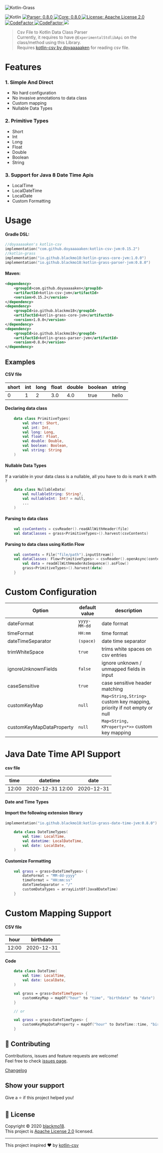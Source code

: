 <img src="./logo.png" alt="Kotlin-Grass"/>
<p>
  <img alt="Kotlin" src="https://img.shields.io/badge/kotlin-1.5.21-teal.svg?logo=kotlin" />
  <a href="/>https://repo1.maven.org/maven2/io/github/blackmo18/kotlin-grass-jvm/0.7.1/">
    <img alt="Parser: 0.8.0" src="https://img.shields.io/badge/Parser-0.8.0-blue.svg" target="_blank" />
  </a>
  <a href="/>https://repo1.maven.org/maven2/io/github/blackmo18/kotlin-grass-jvm/0.7.1/">
    <img alt="Core: 0.8.0" src="https://img.shields.io/badge/Core-0.8.0-green.svg" target="_blank" />
  </a>
  <a href="https://github.com/blackmo18/kotlin-grass/blob/master/LICENSE">
    <img alt="License: Apache License 2.0" src="https://img.shields.io/badge/License-Apache License 2.0-orange.svg" target="_blank" />
  </a>
  <a href="https://github.com/blackmo18/kotlin-grass/workflows/build/badge.svg?branch=master">
    <img src="https://github.com/blackmo18/kotlin-grass/workflows/build/badge.svg?branch=master" alt="CodeFactor" />
  </a>
  <a href="https://www.codefactor.io/repository/github/blackmo18/kotlin-grass">
    <img src="https://www.codefactor.io/repository/github/blackmo18/kotlin-grass/badge" alt="CodeFactor" />
  </a>
  <a href="https://codecov.io/gh/blackmo18/kotlin-grass">
    <img src="https://codecov.io/gh/blackmo18/kotlin-grass/branch/master/graph/badge.svg" />
  </a>
</p>

> Csv File to Kotlin  Data Class Parser<br />
> Currently, it requires to have  `@ExperimentalStdlibApi` on the class/method  using  this Library.<br />
> Requires [kotlin-csv by doyaaaaaken](https://github.com/doyaaaaaken/kotlin-csv/) for reading csv file.<br />

# Features

### 1. Simple And Direct
  * No hard configuration
  * No invasive annotations to data class
  * Custom mapping
  * Nullable Data Types
### 2. Primitive Types
  * Short
  * Int
  * Long
  * Float
  * Double
  * Boolean
  * String
### 3. Support for Java 8 Date Time Apis
  * LocalTime
  * LocalDateTime
  * LocalDate
  * Custom Formatting


# Usage
#### Gradle DSL:
```kotlin
//doyaaaaaken's kotlin-csv
implementation("com.github.doyaaaaaken:kotlin-csv-jvm:0.15.2")
//kotlin-grass
implementation("io.github.blackmo18:kotlin-grass-core-jvm:1.0.0")
implementation("io.github.blackmo18:kotlin-grass-parser-jvm:0.8.0")
```

#### Maven:
```xml
<dependency>
    <groupId>com.github.doyaaaaaken</groupId>
    <artifactId>kotlin-csv-jvm</artifactId>
    <version>0.15.2</version>
</dependency>
<dependency>
    <groupId>io.github.blackmo18</groupId>
    <artifactId>kotlin-grass-core-jvm</artifactId>
    <version>1.0.0</version>
</dependency>
<dependency>
    <groupId>io.github.blackmo18</groupId>
    <artifactId>kotlin-grass-parser-jvm</artifactId>
    <version>0.8.0</version>
</dependency>
```

## Examples
#### CSV file
|short|int|long|float|double|boolean|string
|---------------|---------------|---------------|---------------|---------------|---------------|---------------|
|0|1|2|3.0|4.0|true|hello|
#### Declaring data class
```kotlin
    data class PrimitiveTypes(
        val short: Short,
        val int: Int,
        val long: Long,
        val float: Float,
        val double: Double,
        val boolean: Boolean,
        val string: String
    )
```

#### Nullable Data Types
If a variable in your data class is a nullable, all you have to do is mark it with  `?`
```kotlin
    data class NullableData(
        val nullableString: String?,
        val nullableInt: Int? = null,
        ...
    )
```

#### Parsing  to data class
```kotlin
    val csvContents = csvReader().readAllWithHeader(file)
    val dataClasses = grass<PrimitiveTypes>().harvest(csvContents)
```

#### Parsing  to data class using Kotlin Flow
```kotlin
    val contents = File("file/path").inputStream()
    val dataClasses: Flow<PrimitiveTypes> = csvReader().openAsync(contents) {
        val data = readAllWithHeaderAsSequence().asFlow()
        grass<PrimitiveTypes>().harvest(data)
    }
```

# Custom Configuration
| Option | default value | description                         |
|------------|---------------|-------------------------------------|
| dateFormat |`yyyy-MM-dd`| date format |
| timeFormat | `HH:mm` | time format |
| dateTimeSeparator | `(space)` | date time separator |
| trimWhiteSpace | `true` | trims white spaces on csv entries |
| ignoreUnknownFields | `false` | ignore unknown / unmapped fields in input |
| caseSensitive | `true` | case sensitive header matching |
| customKeyMap | `null` |`Map<String,String>` custom key mapping, priority if not empty or null  |
| customKeyMapDataProperty | `null` |`Map<String, KProperty<*>>` custom key mapping  |

# Java Date Time API Support
#### csv file
|time|datetime|date
|---------------|---------------|---------------|
|12:00|2020-12-31 12:00|2020-12-31|
#### Date and Time Types
#### Import the following extension library
```kotlin
implementation("io.github.blackmo18:kotlin-grass-date-time-jvm:0.8.0")
```
```kotlin
    data class DateTimeTypes(
        val time: LocalTime,
        val datetime: LocalDateTime,
        val date: LocalDate,
    )
```

#### Customize Formatting
```kotlin
    val grass = grass<DateTimeTypes> {
        dateFormat = "MM-dd-yyyy"
        timeFormat = "HH:mm:ss"
        dateTimeSeparator = "/"
        customDataTypes = arrayListOf(Java8DateTime)
    }
```
# Custom Mapping Support
#### CSV file
|hour|birthdate|
|---------------|---------------|
|12:00|2020-12-31|

#### Code
```kotlin
    data class DateTime(
        val time: LocalTime,
        val date: LocalDate,
    )

    val grass = grass<DateTimeTypes> {
        customKeyMap = mapOf("hour" to "time", "birthdate" to "date")
    }

    // or

    val grass = grass<DateTimeTypes> {
        customKeyMapDataProperty = mapOf("hour" to DateTime::time, "birthdate" to DateTime::date)
    }
```

## 🤝 Contributing

Contributions, issues and feature requests are welcome!  
Feel free to check [issues page](https://github.com/blackmo18/kotlin-grass/issues).

[Changelog](changelog.md)

## Show your support

Give a ⭐️ if this project helped you!

## 📝 License
Copyright © 2020 [blackmo18](https://github.com/blackmo18). <br />
This project is [Apache License 2.0](https://github.com/blackmo18/kotlin-grass/blob/master/LICENSE) licensed.

***
This project inspired ❤️ by [kotlin-csv](https://github.com/doyaaaaaken/kotlin-csv)
